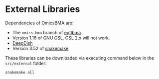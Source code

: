 # External Libraries
Dependencies of OmicsBMA are:

*  The `omics-bma` branch of [eqtlbma](https://github.com/gaow/eqtlbma.git)
*  Version 1.16 of [GNU GSL](http://www.gnu.org/software/gsl/). GSL 2.x will not work.
*  [DeepDish](https://github.com/uchicago-cs/deepdish)
*  Version 3.52 of [snakemake](https://bitbucket.org/snakemake/snakemake/wiki/Home)

These libraries can be downloaded via executing command below in the `src/external` folder:

```
snakemake all
```
